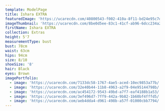 ```yaml
---
template: ModelPage
title: Ishara EXTRA
featuredImage: 'https://ucarecdn.com/40800543-f002-410a-8f11-bd24e95c7d84/'
imageThumbnail: 'https://ucarecdn.com/8be0d5ee-83c1-41cf-ab96-6dcc234a2f04/'
firstName: Ishara EXTRA
collection: Extras
height: 5'7
measurementType: bust
bust: 78cm
waist: 63cm
hips: 94cm
size: 8/10
shoeSize: '8'
hair: Black
eyes: Brown
imagePortfolio:
  - image: 'https://ucarecdn.com/7133dc58-1767-4ae5-aced-10ec9853a77b/'
  - image: 'https://ucarecdn.com/32e40b44-11b8-4963-a2f9-04e95144798b/'
  - image: 'https://ucarecdn.com/ac454172-9543-49bd-a7f7-eaf4188b1a53/'
  - image: 'https://ucarecdn.com/3ef496d7-7ff9-442a-9b82-1b60bf4fffd5/'
  - image: 'https://ucarecdn.com/aeb4dda4-d961-498b-a57f-01000cbb7794/'
---
```


